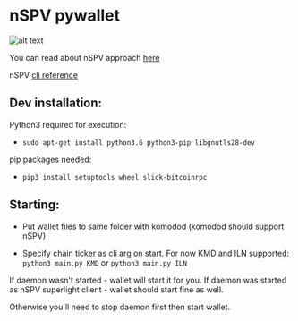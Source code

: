 # nSPV pywallet

![alt text](https://i.imgur.com/kycYEmj.png)

You can read about nSPV approach [here](https://medium.com/@jameslee777/nspv-a-simple-approach-to-superlight-clients-leveraging-notarizations-75d7ef5a37a9)

nSPV [cli reference](https://medium.com/@jameslee777/nspv-reference-cli-client-cf1ffdc03631)

## Dev installation:

Python3 required for execution:

*  `sudo apt-get install python3.6 python3-pip libgnutls28-dev`

pip packages needed:

* `pip3 install setuptools wheel slick-bitcoinrpc`

## Starting:  

* Put wallet files to same folder with komodod (komodod should support nSPV)

* Specify chain ticker as cli arg on start. For now KMD and ILN supported: 
`python3 main.py KMD` or `python3 main.py ILN`

If daemon wasn't started - wallet will start it for you. If daemon was started as nSPV superlight client - wallet should start fine as well.

Otherwise you'll need to stop daemon first then start wallet.